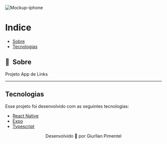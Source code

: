 ![Mockup-iphone](https://github.com/user-attachments/assets/d16424a2-75ef-4dbe-b0da-83379a518527)



# Indice

- [Sobre](#-sobre)
- [Tecnologias](#Tecnologias)


## 🔖&nbsp; Sobre

Projeto App de Links

---
## Tecnologias

Esse projeto foi desenvolvido com as seguintes tecnologias:

- [React Native](https://facebook.github.io/react-native/)
- [Expo](https://expo.io/)
- [Typescript](https://www.typescriptlang.org/)



<p align="center">
    Desenvolvido 💜 por Giurllan Pimentel
</p>
